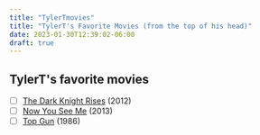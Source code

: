 ```yaml
---
title: "TylerTmovies"
title: "TylerT's Favorite Movies (from the top of his head)"
date: 2023-01-30T12:39:02-06:00
draft: true
---
```


## TylerT's favorite movies


- [ ] [The Dark Knight Rises](https://www.imdb.com/title/tt1345836/) (2012)
- [ ] [Now You See Me](https://www.imdb.com/title/tt1670345/) (2013)
- [ ] [Top Gun](https://www.imdb.com/title/tt0092099/) (1986)
